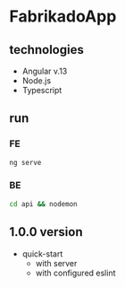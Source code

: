 # FabrikadoApp

## technologies

- Angular v.13
- Node.js
- Typescript

## run

### FE

```cmd
ng serve
```

### BE

```cmd
cd api && nodemon
```

## 1.0.0 version

- quick-start
  - with server
  - with configured eslint
